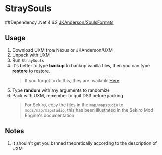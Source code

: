 # StraySouls
##Dependency
.Net 4.6.2
[JKAnderson/SoulsFormats](https://github.com/JKAnderson/SoulsFormats)
## Usage
1. Download UXM from [Nexus](https://www.nexusmods.com/darksouls3/mods/286) or [JKAnderson/UXM](https://github.com/JKAnderson/UXM)
2. Unpack with UXM
3. Run `StraySouls`
4. It's better to type **backup** to backup vanilla files, then you can type **restore** to restore.
    >If you forgot to do this, they are available [Here](https://www.nexusmods.com/darksouls3/mods/296?tab=files)
5. Type **random** with any arguments to randomize
6. Pack with UXM, remember to quit DS3 before packing
    >For Sekiro, copy the files in the `map/mapstudio` to `mods/map/mapstudio`, this has been illustrated in the Sekiro Mod Engine's documentation
## Notes
1. It shouln't get you banned theoretically according to the description of UXM